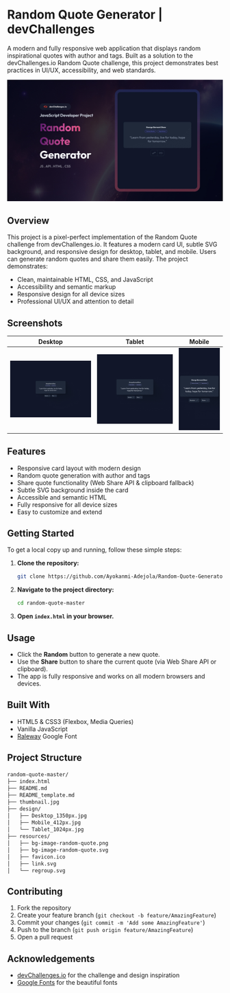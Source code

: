 

# Random Quote Generator | devChallenges

A modern and fully responsive web application that displays random inspirational quotes with author and tags. Built as a solution to the devChallenges.io Random Quote challenge, this project demonstrates best practices in UI/UX, accessibility, and web standards.

![Project Screenshot](./thumbnail.jpg)




## Overview
This project is a pixel-perfect implementation of the Random Quote challenge from devChallenges.io. It features a modern card UI, subtle SVG background, and responsive design for desktop, tablet, and mobile. Users can generate random quotes and share them easily. The project demonstrates:

- Clean, maintainable HTML, CSS, and JavaScript
- Accessibility and semantic markup
- Responsive design for all device sizes
- Professional UI/UX and attention to detail

## Screenshots

| Desktop | Tablet | Mobile |
| ------- | ------ | ------ |
| ![Desktop](./design/Desktop_1350px.jpg) | ![Tablet](./design/Tablet_1024px.jpg) | ![Mobile](./design/Mobile_412px.jpg) |

## Features
- Responsive card layout with modern design
- Random quote generation with author and tags
- Share quote functionality (Web Share API & clipboard fallback)
- Subtle SVG background inside the card
- Accessible and semantic HTML
- Fully responsive for all device sizes
- Easy to customize and extend



## Getting Started

To get a local copy up and running, follow these simple steps:

1. **Clone the repository:**
   ```sh
   git clone https://github.com/Ayokanmi-Adejola/Random-Quote-Generator
   ```
2. **Navigate to the project directory:**
   ```sh
   cd random-quote-master
   ```
3. **Open `index.html` in your browser.**

## Usage

- Click the **Random** button to generate a new quote.
- Use the **Share** button to share the current quote (via Web Share API or clipboard).
- The app is fully responsive and works on all modern browsers and devices.

## Built With
- HTML5 & CSS3 (Flexbox, Media Queries)
- Vanilla JavaScript
- [Raleway](https://fonts.google.com/specimen/Raleway) Google Font

## Project Structure
```
random-quote-master/
├── index.html
├── README.md
├── README_template.md
├── thumbnail.jpg
├── design/
│   ├── Desktop_1350px.jpg
│   ├── Mobile_412px.jpg
│   └── Tablet_1024px.jpg
├── resources/
│   ├── bg-image-random-quote.png
│   ├── bg-image-random-quote.svg
│   ├── favicon.ico
│   ├── link.svg
│   └── regroup.svg
```

## Contributing


1. Fork the repository
2. Create your feature branch (`git checkout -b feature/AmazingFeature`)
3. Commit your changes (`git commit -m 'Add some AmazingFeature'`)
4. Push to the branch (`git push origin feature/AmazingFeature`)
5. Open a pull request



## Acknowledgements
- [devChallenges.io](https://devchallenges.io/) for the challenge and design inspiration
- [Google Fonts](https://fonts.google.com/) for the beautiful fonts
